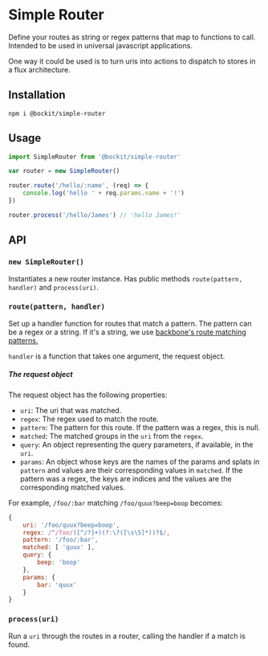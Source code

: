 Simple Router
=============

Define your routes as string or regex patterns that map to functions to call. Intended to be used in universal javascript applications. 

One way it could be used is to turn uris into actions to dispatch to stores in a flux architecture.

Installation
------------

`npm i @bockit/simple-router`

Usage
-----

```javascript
import SimpleRouter from '@bockit/simple-router'

var router = new SimpleRouter()

router.route('/hello/:name', (req) => {
    console.log('hello ' + req.params.name + '!')
})

router.process('/hello/James') // 'hello James!'
```

API
---

### `new SimpleRouter()`

Instantiates a new router instance. Has public methods `route(pattern, handler)` and `process(uri)`.

### `route(pattern, handler)`

Set up a handler function for routes that match a pattern. The pattern can be a regex or a string. If it's a string, we use [backbone's route matching patterns.][backbone routes]

[backbone routes]: http://backbonejs.org/#Router-routes

`handler` is a function that takes one argument, the request object.

##### The request object

The request object has the following properties: 

* `uri`: The uri that was matched.
* `regex`: The regex used to match the route.
* `pattern`: The pattern for this route. If the pattern was a regex, this is null.
* `matched`: The matched groups in the `uri` from the `regex`.
* `query`: An object representing the query parameters, if available, in the `uri`.
* `params`: An object whose keys are the names of the params and splats in `pattern` and values are their corresponding values in `matched`. If the pattern was a regex, the keys are indices and the values are the corresponding matched values.

For example, `/foo/:bar` matching `/foo/quux?beep=boop` becomes:

```javascript
{
    uri: '/foo/quux?beep=boop',
    regex: /^/foo/([^/?]+)(?:\?([\s\S]*))?$/,
    pattern: '/foo/:bar',
    matched: [ 'quux' ],
    query: {
        beep: 'boop'
    },
    params: {
        bar: 'quux'
    }
}
```

### `process(uri)`

Run a `uri` through the routes in a router, calling the handler if a match is found.